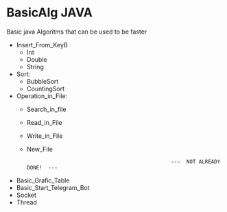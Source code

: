 # BasicAlg JAVA
Basic java Algoritms that can be used to be faster

  - Insert_From_KeyB
    - Int
    - Double
    - String
  - Sort:
    - BubbleSort
    - CountingSort
  - Operation_in_File:
    - Search_in_file
    - Read_in_File
    - Write_in_File
    - New_File

                                                         ---  NOT ALREADY DONE!  ---


- Basic_Grafic_Table
- Basic_Start_Telegram_Bot
- Socket
- Thread


